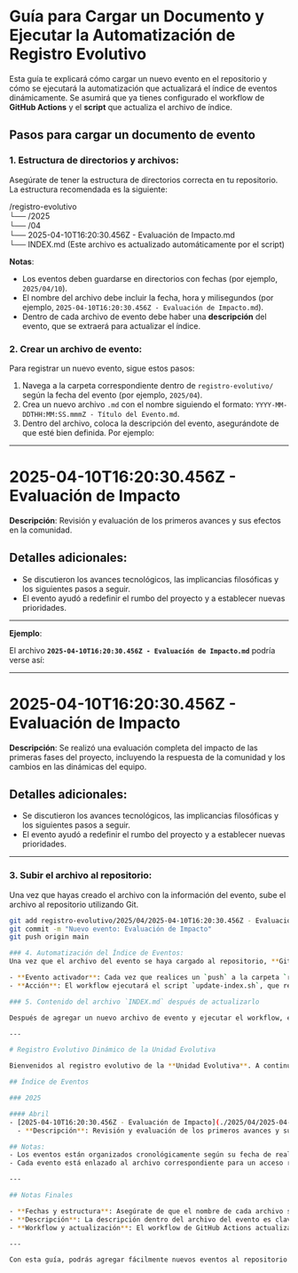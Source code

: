 # Guía para Cargar un Documento y Ejecutar la Automatización de Registro Evolutivo

Esta guía te explicará cómo cargar un nuevo evento en el repositorio y cómo se ejecutará la automatización que actualizará el índice de eventos dinámicamente. Se asumirá que ya tienes configurado el workflow de **GitHub Actions** y el **script** que actualiza el archivo de índice.

## Pasos para cargar un documento de evento

### 1. Estructura de directorios y archivos:
Asegúrate de tener la estructura de directorios correcta en tu repositorio. La estructura recomendada es la siguiente:

/registro-evolutivo  
└── /2025  
    └── /04  
        └── 2025-04-10T16:20:30.456Z - Evaluación de Impacto.md  
└── INDEX.md  (Este archivo es actualizado automáticamente por el script)

**Notas**:
- Los eventos deben guardarse en directorios con fechas (por ejemplo, `2025/04/10`).
- El nombre del archivo debe incluir la fecha, hora y milisegundos (por ejemplo, `2025-04-10T16:20:30.456Z - Evaluación de Impacto.md`).
- Dentro de cada archivo de evento debe haber una **descripción** del evento, que se extraerá para actualizar el índice.

### 2. Crear un archivo de evento:
Para registrar un nuevo evento, sigue estos pasos:

1. Navega a la carpeta correspondiente dentro de `registro-evolutivo/` según la fecha del evento (por ejemplo, `2025/04`).
2. Crea un nuevo archivo `.md` con el nombre siguiendo el formato: `YYYY-MM-DDTHH:MM:SS.mmmZ - Título del Evento.md`.
3. Dentro del archivo, coloca la descripción del evento, asegurándote de que esté bien definida. Por ejemplo:

---

# 2025-04-10T16:20:30.456Z - Evaluación de Impacto

**Descripción**: Revisión y evaluación de los primeros avances y sus efectos en la comunidad.

## Detalles adicionales:
- Se discutieron los avances tecnológicos, las implicancias filosóficas y los siguientes pasos a seguir.
- El evento ayudó a redefinir el rumbo del proyecto y a establecer nuevas prioridades.

---

**Ejemplo**:
   
El archivo **`2025-04-10T16:20:30.456Z - Evaluación de Impacto.md`** podría verse así:

---

# 2025-04-10T16:20:30.456Z - Evaluación de Impacto

**Descripción**: Se realizó una evaluación completa del impacto de las primeras fases del proyecto, incluyendo la respuesta de la comunidad y los cambios en las dinámicas del equipo.

## Detalles adicionales:
- Se discutieron los avances tecnológicos, las implicancias filosóficas y los siguientes pasos a seguir.
- El evento ayudó a redefinir el rumbo del proyecto y a establecer nuevas prioridades.

---

### 3. Subir el archivo al repositorio:
Una vez que hayas creado el archivo con la información del evento, sube el archivo al repositorio utilizando Git.

```bash
git add registro-evolutivo/2025/04/2025-04-10T16:20:30.456Z - Evaluación de Impacto.md
git commit -m "Nuevo evento: Evaluación de Impacto"
git push origin main

### 4. Automatización del Índice de Eventos:
Una vez que el archivo del evento se haya cargado al repositorio, **GitHub Actions** ejecutará automáticamente el **workflow** para actualizar el archivo `INDEX.md` con el nuevo evento. El flujo es el siguiente:

- **Evento activador**: Cada vez que realices un `push` a la carpeta `registro-evolutivo/` (que contiene los eventos), el workflow de GitHub Actions se activa.
- **Acción**: El workflow ejecutará el script `update-index.sh`, que recorrerá todos los archivos `.md` en `registro-evolutivo/` y actualizará el archivo `INDEX.md` con los nuevos eventos registrados.

### 5. Contenido del archivo `INDEX.md` después de actualizarlo

Después de agregar un nuevo archivo de evento y ejecutar el workflow, el archivo `INDEX.md` se actualizará automáticamente para reflejar la nueva entrada. Por ejemplo, si acabas de agregar el archivo `2025-04-10T16:20:30.456Z - Evaluación de Impacto.md`, el índice podría verse así:

---

# Registro Evolutivo Dinámico de la Unidad Evolutiva

Bienvenidos al registro evolutivo de la **Unidad Evolutiva**. A continuación, se presenta un índice con todos los eventos registrados hasta la fecha, organizados por año y mes.

## Índice de Eventos

### 2025

#### Abril
- [2025-04-10T16:20:30.456Z - Evaluación de Impacto](./2025/04/2025-04-10T16%3A20%3A30.456Z%20-%20Evaluación%20de%20Impacto.md)
  - **Descripción**: Revisión y evaluación de los primeros avances y sus efectos en la comunidad.

## Notas:
- Los eventos están organizados cronológicamente según su fecha de realización.
- Cada evento está enlazado al archivo correspondiente para un acceso rápido y detallado.

---

## Notas Finales

- **Fechas y estructura**: Asegúrate de que el nombre de cada archivo siga el formato de fecha correcta: `YYYY-MM-DDTHH:MM:SS.mmmZ - Título del Evento.md`.
- **Descripción**: La descripción dentro del archivo del evento es clave, ya que se extraerá automáticamente para incluirla en el índice.
- **Workflow y actualización**: El workflow de GitHub Actions actualizará automáticamente el archivo `INDEX.md` cada vez que se añadan nuevos eventos.

---

Con esta guía, podrás agregar fácilmente nuevos eventos al repositorio y asegurarte de que el índice se mantenga actualizado sin esfuerzo manual adicional. Si tienes alguna pregunta o necesitas algún ajuste adicional, ¡aquí estoy para ayudarte! 😄
